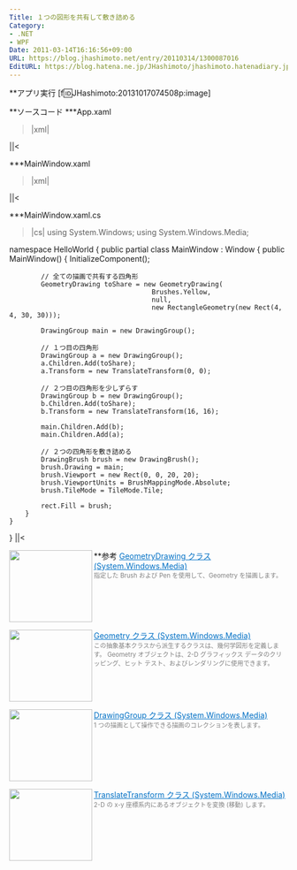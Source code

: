 ```yaml
---
Title: １つの図形を共有して敷き詰める
Category:
- .NET
- WPF
Date: 2011-03-14T16:16:56+09:00
URL: https://blog.jhashimoto.net/entry/20110314/1300087016
EditURL: https://blog.hatena.ne.jp/JHashimoto/jhashimoto.hatenadiary.jp/atom/entry/12921228815717258006
---
```


**アプリ実行
[f:id:JHashimoto:20131017074508p:image]

**ソースコード
***App.xaml
>|xml|
<Application x:Class="HelloWorld.App"
             xmlns="http://schemas.microsoft.com/winfx/2006/xaml/presentation"
             xmlns:x="http://schemas.microsoft.com/winfx/2006/xaml"
             StartupUri="MainWindow.xaml">
</Application>
||<

***MainWindow.xaml
>|xml|
<Window x:Class="HelloWorld.MainWindow"
        xmlns="http://schemas.microsoft.com/winfx/2006/xaml/presentation"
        xmlns:x="http://schemas.microsoft.com/winfx/2006/xaml"
        Title="MainWindow" Height="350" Width="525">
    <Rectangle Name="rect" />
</Window>
||<

***MainWindow.xaml.cs
>|cs|
using System.Windows;
using System.Windows.Media;

namespace HelloWorld {
    public partial class MainWindow : Window {
        public MainWindow() {
            InitializeComponent();

            // 全ての描画で共有する四角形
            GeometryDrawing toShare = new GeometryDrawing(
                                        Brushes.Yellow,
                                        null,
                                        new RectangleGeometry(new Rect(4, 4, 30, 30)));

            DrawingGroup main = new DrawingGroup();

            // １つ目の四角形
            DrawingGroup a = new DrawingGroup();
            a.Children.Add(toShare);
            a.Transform = new TranslateTransform(0, 0);

            // ２つ目の四角形を少しずらす
            DrawingGroup b = new DrawingGroup();
            b.Children.Add(toShare);
            b.Transform = new TranslateTransform(16, 16);

            main.Children.Add(b);
            main.Children.Add(a);

            // ２つの四角形を敷き詰める
            DrawingBrush brush = new DrawingBrush();
            brush.Drawing = main;
            brush.Viewport = new Rect(0, 0, 20, 20);
            brush.ViewportUnits = BrushMappingMode.Absolute;
            brush.TileMode = TileMode.Tile;

            rect.Fill = brush;
        }
    }
}
||<

**参考
<a href="http://msdn.microsoft.com/ja-jp/library/system.windows.media.geometrydrawing.aspx" target="_blank"><img class="alignleft" align="left" border="0" src="http://capture.heartrails.com/150x130/shadow?http://msdn.microsoft.com/ja-jp/library/system.windows.media.geometrydrawing.aspx" alt="" width="150" height="130" /></a><a style="color:#0070C5;" href="http://msdn.microsoft.com/ja-jp/library/system.windows.media.geometrydrawing.aspx" target="_blank">GeometryDrawing クラス (System.Windows.Media)</a><a href="http://b.hatena.ne.jp/entry/http://msdn.microsoft.com/ja-jp/library/system.windows.media.geometrydrawing.aspx" target="_blank"><img border="0" src="http://b.hatena.ne.jp/entry/image/http://msdn.microsoft.com/ja-jp/library/system.windows.media.geometrydrawing.aspx" alt="" /></a><br><span style="color: #808080;font-size: 80%;">指定した Brush および Pen を使用して、Geometry を描画します。</span><br style="clear:both;" />

<a href="http://msdn.microsoft.com/ja-jp/library/system.windows.media.geometry.aspx" target="_blank"><img class="alignleft" align="left" border="0" src="http://capture.heartrails.com/150x130/shadow?http://msdn.microsoft.com/ja-jp/library/system.windows.media.geometry.aspx" alt="" width="150" height="130" /></a><a style="color:#0070C5;" href="http://msdn.microsoft.com/ja-jp/library/system.windows.media.geometry.aspx" target="_blank">Geometry クラス (System.Windows.Media)</a><a href="http://b.hatena.ne.jp/entry/http://msdn.microsoft.com/ja-jp/library/system.windows.media.geometry.aspx" target="_blank"><img border="0" src="http://b.hatena.ne.jp/entry/image/http://msdn.microsoft.com/ja-jp/library/system.windows.media.geometry.aspx" alt="" /></a><br><span style="color: #808080;font-size: 80%;">この抽象基本クラスから派生するクラスは、幾何学図形を定義します。 Geometry オブジェクトは、2-D グラフィックス データのクリッピング、ヒット テスト、およびレンダリングに使用できます。</span><br style="clear:both;" />

<a href="http://msdn.microsoft.com/ja-jp/library/system.windows.media.drawinggroup.aspx" target="_blank"><img class="alignleft" align="left" border="0" src="http://capture.heartrails.com/150x130/shadow?http://msdn.microsoft.com/ja-jp/library/system.windows.media.drawinggroup.aspx" alt="" width="150" height="130" /></a><a style="color:#0070C5;" href="http://msdn.microsoft.com/ja-jp/library/system.windows.media.drawinggroup.aspx" target="_blank">DrawingGroup クラス (System.Windows.Media)</a><a href="http://b.hatena.ne.jp/entry/http://msdn.microsoft.com/ja-jp/library/system.windows.media.drawinggroup.aspx" target="_blank"><img border="0" src="http://b.hatena.ne.jp/entry/image/http://msdn.microsoft.com/ja-jp/library/system.windows.media.drawinggroup.aspx" alt="" /></a><br><span style="color: #808080;font-size: 80%;">1 つの描画として操作できる描画のコレクションを表します。</span><br style="clear:both;" />

<a href="http://msdn.microsoft.com/ja-jp/library/system.windows.media.translatetransform.aspx" target="_blank"><img class="alignleft" align="left" border="0" src="http://capture.heartrails.com/150x130/shadow?http://msdn.microsoft.com/ja-jp/library/system.windows.media.translatetransform.aspx" alt="" width="150" height="130" /></a><a style="color:#0070C5;" href="http://msdn.microsoft.com/ja-jp/library/system.windows.media.translatetransform.aspx" target="_blank">TranslateTransform クラス (System.Windows.Media)</a><a href="http://b.hatena.ne.jp/entry/http://msdn.microsoft.com/ja-jp/library/system.windows.media.translatetransform.aspx" target="_blank"><img border="0" src="http://b.hatena.ne.jp/entry/image/http://msdn.microsoft.com/ja-jp/library/system.windows.media.translatetransform.aspx" alt="" /></a><br><span style="color: #808080;font-size: 80%;">2-D の x-y 座標系内にあるオブジェクトを変換 (移動) します。</span><br style="clear:both;" />
